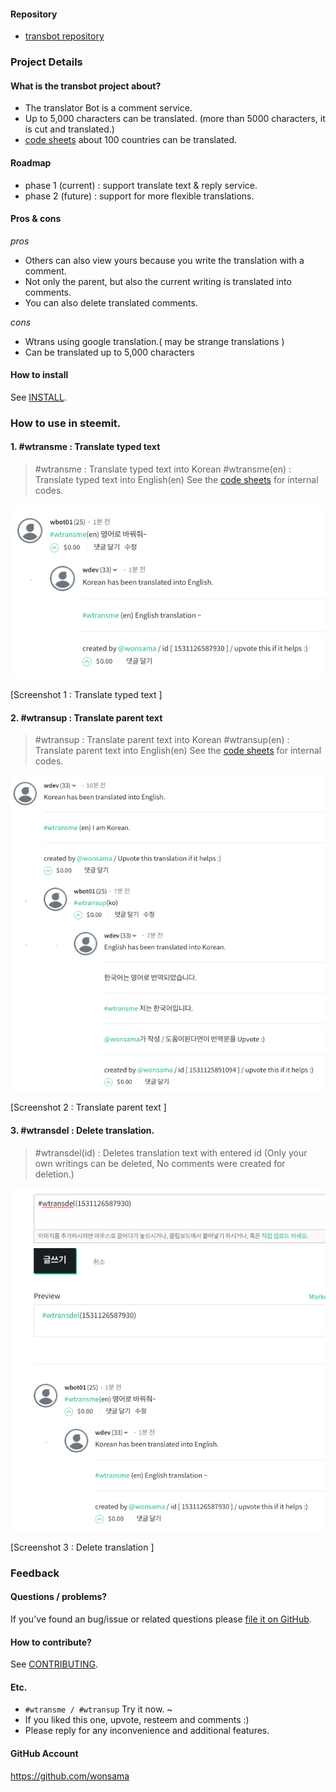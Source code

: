 #### Repository

* [transbot repository](https://github.com/wonsama/transbot)

### Project Details

#### What is the transbot project about?

* The translator Bot is a comment service.
* Up to 5,000 characters can be translated. (more than 5000 characters, it is cut and translated.)
* [code sheets](https://steemit.com/wtrans/@wonsama/wtrans-google-translation-codes) about 100 countries can be translated.

#### Roadmap

* phase 1 (current) : support translate text & reply service.
* phase 2 (future) : support for more flexible translations.

#### Pros & cons

_pros_

* Others can also view yours because you write the translation with a comment.
* Not only the parent, but also the current writing is translated into comments.
* You can also delete translated comments.

_cons_

* Wtrans using google translation.( may be strange translations )
* Can be translated up to 5,000 characters

#### How to install

See [INSTALL](https://github.com/wonsama/transbot/blob/master/INSTALL.md).

### How to use in steemit.

#### 1. #wtransme : Translate typed text

> #wtransme : Translate typed text into Korean
> #wtransme(en) : Translate typed text into English(en)
> See the [code sheets](https://steemit.com/wtrans/@wonsama/wtrans-google-translation-codes) for internal codes.

![me](https://github.com/wonsama/transbot/raw/master/images/me.png)

[Screenshot 1 : Translate typed text ]

#### 2. #wtransup : Translate parent text

> #wtransup : Translate parent text into Korean
> #wtransup(en) : Translate parent text into English(en)
> See the [code sheets](https://steemit.com/wtrans/@wonsama/wtrans-google-translation-codes) for internal codes.

![up](https://github.com/wonsama/transbot/raw/master/images/up.png)

[Screenshot 2 : Translate parent text ]

#### 3. #wtransdel : Delete translation.

> #wtransdel(id) : Deletes translation text with entered id (Only your own writings can be deleted, No comments were created for deletion.)

![del](https://github.com/wonsama/transbot/raw/master/images/del.png)

[Screenshot 3 : Delete translation ]

### Feedback



#### Questions / problems?

If you've found an bug/issue or related questions please [file it on GitHub](https://github.com/wonsama/transbot/issues).

#### How to contribute?

See [CONTRIBUTING](https://github.com/wonsama/transbot/blob/master/CONTRIBUTING.md).

#### Etc.

* `#wtransme / #wtransup` Try it now. ~ 
* If you liked this one, upvote, resteem and comments :)
* Please reply for any inconvenience and additional features.

#### GitHub Account

https://github.com/wonsama

